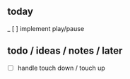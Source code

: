 ## today

  _ [ ] implement play/pause

## todo / ideas / notes / later

  - [ ] handle touch down / touch up
